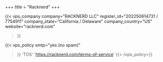 +++
title = "Racknerd"
+++

{{< vps_company
company="RACKNERD LLC"
register_id="202250614731 / 7754911"
company_state="California / Delaware"
company_country="US"
website="racknerd.com"
>}}

{{< vps_policy
smtp="yes (no spam)"
>}}
'TOS' 'https://racknerd.com/terms-of-service'
{{< /vps_policy>}}
